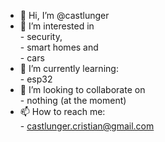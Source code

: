 - 👋 Hi, I’m @castlunger
- 👀 I’m interested in\
      - security,\
      - smart homes and\
      - cars
- 🌱 I’m currently learning:\
      - esp32
- 💞️ I’m looking to collaborate on\
      - nothing (at the moment)
- 📫 How to reach me:\
      - castlunger.cristian@gmail.com

<!---
castlunger/castlunger is a ✨ special ✨ repository because its `README.md` (this file) appears on your GitHub profile.
You can click the Preview link to take a look at your changes.
--->
